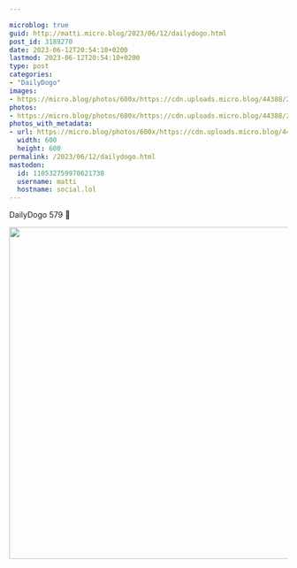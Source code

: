 ```yaml
---

microblog: true
guid: http://matti.micro.blog/2023/06/12/dailydogo.html
post_id: 3189270
date: 2023-06-12T20:54:10+0200
lastmod: 2023-06-12T20:54:10+0200
type: post
categories:
- "DailyDogo"
images:
- https://micro.blog/photos/600x/https://cdn.uploads.micro.blog/44388/2023/6a908084d1.jpg
photos:
- https://micro.blog/photos/600x/https://cdn.uploads.micro.blog/44388/2023/6a908084d1.jpg
photos_with_metadata:
- url: https://micro.blog/photos/600x/https://cdn.uploads.micro.blog/44388/2023/6a908084d1.jpg
  width: 600
  height: 600
permalink: /2023/06/12/dailydogo.html
mastodon:
  id: 110532759970621738
  username: matti
  hostname: social.lol
---
```

DailyDogo 579 🐶

<img src="/media/uploads/2023/6a908084d1.jpg" width="600" height="600" alt="" />
